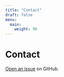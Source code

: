 ```yaml
---
title: "Contact"
draft: false
menu:
  main:
    weight: 90
---
```


# Contact

[Open an issue](https://github.com/marcvaz1/profitPeak-LandingPage/issues/new) on GitHub.
